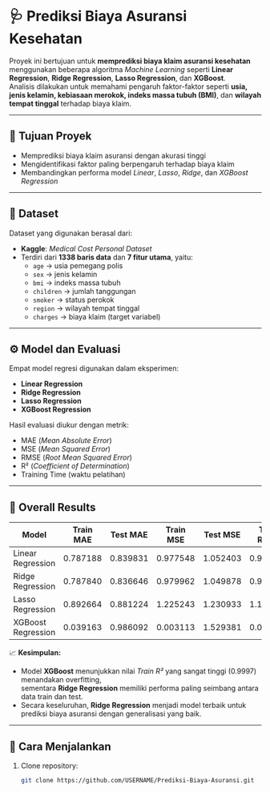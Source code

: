 # 🩺 Prediksi Biaya Asuransi Kesehatan

Proyek ini bertujuan untuk **memprediksi biaya klaim asuransi kesehatan** menggunakan beberapa algoritma *Machine Learning* seperti **Linear Regression**, **Ridge Regression**, **Lasso Regression**, dan **XGBoost**.  
Analisis dilakukan untuk memahami pengaruh faktor-faktor seperti **usia, jenis kelamin, kebiasaan merokok, indeks massa tubuh (BMI)**, dan **wilayah tempat tinggal** terhadap biaya klaim.

---

## 🧠 **Tujuan Proyek**
- Memprediksi biaya klaim asuransi dengan akurasi tinggi  
- Mengidentifikasi faktor paling berpengaruh terhadap biaya klaim  
- Membandingkan performa model *Linear*, *Lasso*, *Ridge*, dan *XGBoost Regression*

---

## 🧩 **Dataset**
Dataset yang digunakan berasal dari:
- **Kaggle**: *Medical Cost Personal Dataset*  
- Terdiri dari **1338 baris data** dan **7 fitur utama**, yaitu:
  - `age` → usia pemegang polis  
  - `sex` → jenis kelamin  
  - `bmi` → indeks massa tubuh  
  - `children` → jumlah tanggungan  
  - `smoker` → status perokok  
  - `region` → wilayah tempat tinggal  
  - `charges` → biaya klaim (target variabel)

---

## ⚙️ **Model dan Evaluasi**
Empat model regresi digunakan dalam eksperimen:
- **Linear Regression**
- **Ridge Regression**
- **Lasso Regression**
- **XGBoost Regression**

Hasil evaluasi diukur dengan metrik:
- MAE (*Mean Absolute Error*)  
- MSE (*Mean Squared Error*)  
- RMSE (*Root Mean Squared Error*)  
- R² (*Coefficient of Determination*)  
- Training Time (waktu pelatihan)

---

## 🧾 **Overall Results**

| Model              | Train MAE | Test MAE | Train MSE | Test MSE | Train RMSE | Test RMSE | Train R² | Test R² | Training Time (s) |
|--------------------|-----------|----------|------------|-----------|-------------|------------|-----------|----------|-------------------|
| Linear Regression  | 0.787188  | 0.839831 | 0.977548   | 1.052403  | 0.988710    | 1.025867   | 0.913443  | 0.894387 | 0.015742          |
| Ridge Regression   | 0.787840  | 0.836646 | 0.979962   | 1.049878  | 0.989930    | 1.024636   | 0.913229  | 0.894641 | 0.007496          |
| Lasso Regression   | 0.892664  | 0.881224 | 1.225243   | 1.230933  | 1.106907    | 1.109474   | 0.891511  | 0.876471 | 0.002201          |
| XGBoost Regression | 0.039163  | 0.986092 | 0.003113   | 1.529381  | 0.055790    | 1.236681   | 0.999724  | 0.846521 | 0.194125          |

📈 **Kesimpulan:**  
- Model **XGBoost** menunjukkan nilai *Train R²* yang sangat tinggi (0.9997) menandakan overfitting,  
  sementara **Ridge Regression** memiliki performa paling seimbang antara data train dan test.  
- Secara keseluruhan, **Ridge Regression** menjadi model terbaik untuk prediksi biaya asuransi dengan generalisasi yang baik.

---

## 🚀 **Cara Menjalankan**
1. Clone repository:
   ```bash
   git clone https://github.com/USERNAME/Prediksi-Biaya-Asuransi.git
